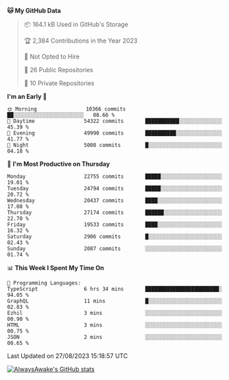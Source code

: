 <!--START_SECTION:waka-->
**🐱 My GitHub Data** 

> 📦 164.1 kB Used in GitHub's Storage 
 > 
> 🏆 2,384 Contributions in the Year 2023
 > 
> 🚫 Not Opted to Hire
 > 
> 📜 26 Public Repositories 
 > 
> 🔑 10 Private Repositories 
 > 
**I'm an Early 🐤** 

```text
🌞 Morning                10366 commits       ██░░░░░░░░░░░░░░░░░░░░░░░   08.66 % 
🌆 Daytime                54322 commits       ███████████░░░░░░░░░░░░░░   45.39 % 
🌃 Evening                49990 commits       ██████████░░░░░░░░░░░░░░░   41.77 % 
🌙 Night                  5008 commits        █░░░░░░░░░░░░░░░░░░░░░░░░   04.18 % 
```
📅 **I'm Most Productive on Thursday** 

```text
Monday                   22755 commits       █████░░░░░░░░░░░░░░░░░░░░   19.01 % 
Tuesday                  24794 commits       █████░░░░░░░░░░░░░░░░░░░░   20.72 % 
Wednesday                20437 commits       ████░░░░░░░░░░░░░░░░░░░░░   17.08 % 
Thursday                 27174 commits       ██████░░░░░░░░░░░░░░░░░░░   22.70 % 
Friday                   19533 commits       ████░░░░░░░░░░░░░░░░░░░░░   16.32 % 
Saturday                 2906 commits        █░░░░░░░░░░░░░░░░░░░░░░░░   02.43 % 
Sunday                   2087 commits        ░░░░░░░░░░░░░░░░░░░░░░░░░   01.74 % 
```


📊 **This Week I Spent My Time On** 

```text
💬 Programming Languages: 
TypeScript               6 hrs 34 mins       ████████████████████████░   94.05 % 
GraphQL                  11 mins             █░░░░░░░░░░░░░░░░░░░░░░░░   02.83 % 
Ezhil                    3 mins              ░░░░░░░░░░░░░░░░░░░░░░░░░   00.90 % 
HTML                     3 mins              ░░░░░░░░░░░░░░░░░░░░░░░░░   00.75 % 
JSON                     2 mins              ░░░░░░░░░░░░░░░░░░░░░░░░░   00.65 % 
```


 Last Updated on 27/08/2023 15:18:57 UTC
<!--END_SECTION:waka-->

[![AlwaysAwake's GitHub stats](https://github-readme-stats.vercel.app/api?username=AlwaysAwake&show_icons=true&theme=github_dark&count_private=true)](https://github.com/AlwaysAwake/AlwaysAwake)
